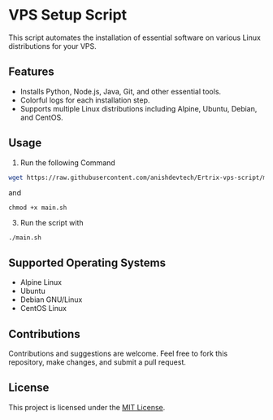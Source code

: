 # VPS Setup Script

This script automates the installation of essential software on various Linux distributions for your VPS.

## Features
- Installs Python, Node.js, Java, Git, and other essential tools.
- Colorful logs for each installation step.
- Supports multiple Linux distributions including Alpine, Ubuntu, Debian, and CentOS.

## Usage
1. Run the following Command
 ```bash
wget https://raw.githubusercontent.com/anishdevtech/Ertrix-vps-script/main/main.sh
```
and 
```
chmod +x main.sh
```
3. Run the script with
```
./main.sh
```

## Supported Operating Systems
- Alpine Linux
- Ubuntu
- Debian GNU/Linux
- CentOS Linux

## Contributions
Contributions and suggestions are welcome. Feel free to fork this repository, make changes, and submit a pull request.

## License
This project is licensed under the [MIT License](LICENSE).
